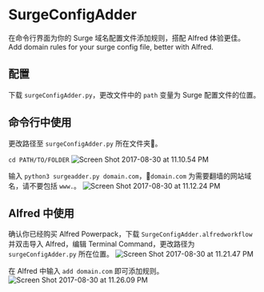 # SurgeConfigAdder
在命令行界面为你的 Surge 域名配置文件添加规则，搭配 Alfred 体验更佳。  
Add domain rules for your surge config file, better with Alfred.

## 配置
下载 `surgeConfigAdder.py`，更改文件中的 `path` 变量为 Surge 配置文件的位置。

## 命令行中使用
更改路径至 `surgeConfigAdder.py` 所在文件夹。

```cd PATH/TO/FOLDER```
![Screen Shot 2017-08-30 at 11.10.54 PM](https://i.loli.net/2017/08/30/59a6d63979a5e.png)

输入 `python3 surgeadder.py domain.com`，`domain.com` 为需要翻墙的网站域名，请不要包括 `www.`。
![Screen Shot 2017-08-30 at 11.12.24 PM](https://i.loli.net/2017/08/30/59a6d69e94bb4.png)

## Alfred 中使用
确认你已经购买 Alfred Powerpack，下载 `SurgeConfigAdder.alfredworkflow` 并双击导入 Alfred，编辑 Terminal Command，更改路径为`surgeConfigAdder.py` 所在位置。
![Screen Shot 2017-08-30 at 11.21.47 PM](https://i.loli.net/2017/08/30/59a6d840b4268.png)

在 Alfred 中输入 `add domain.com` 即可添加规则。
![Screen Shot 2017-08-30 at 11.26.09 PM](https://i.loli.net/2017/08/30/59a6d92b0008d.png)
